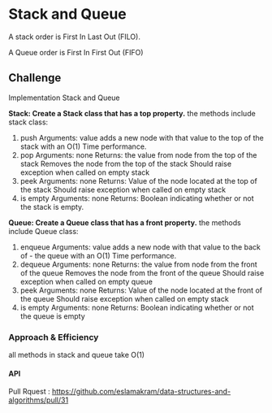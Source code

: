 # Stack and Queue

A stack  order is First In Last Out (FILO).

A Queue order is First In First Out (FIFO)

## Challenge

Implementation Stack and Queue

**Stack: Create a Stack class that has a top property.**
the methods include stack class:

1. push
    Arguments: value
    adds a new node with that value to the top of the stack with an O(1) Time performance.
2. pop
    Arguments: none
    Returns: the value from node from the top of the stack
    Removes the node from the top of the stack Should raise exception when called on empty stack
3. peek
    Arguments: none
    Returns: Value of the node located at the top of the stack
    Should raise exception when called on empty stack
4. is empty
    Arguments: none
    Returns: Boolean indicating whether or not the stack is empty.

**Queue: Create a Queue class that has a front property.**
the methods include Queue class:

1. enqueue
    Arguments: value
    adds a new node with that value to the back of - the queue with an O(1) Time performance.
2. dequeue
    Arguments: none
    Returns: the value from node from the front of the queue
    Removes the node from the front of the queue
    Should raise exception when called on empty queue
3. peek
    Arguments: none
    Returns: Value of the node located at the front of the queue
    Should raise exception when called on empty stack
4. is empty
    Arguments: none
    Returns: Boolean indicating whether or not the queue is empty

### Approach & Efficiency

all methods in stack and queue take O(1)

#### API

Pull Rquest : https://github.com/eslamakram/data-structures-and-algorithms/pull/31
